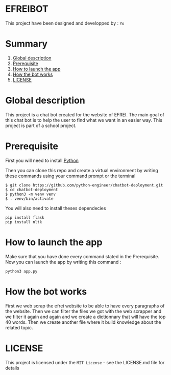 # EFREIBOT
This project have been designed and developped by : `Yo`
  
# Summary

1. [Global description](#Global)
2. [Prerequisite](#Prerequisite)
3. [How to launch the app](#How-to-launch-the-app)
4. [How the bot works](#How-the-bot-works)
5. [LICENSE](#LICENSE)

# Global description
This project is a chat bot created for the website of EFREI. The main goal of this chat bot is to help the user to find what we want in an easier way. This project is part of a school project.


# Prerequisite

First you will need to install [Python](https://www.python.org/downloads/)

Then you can clone this repo and create a virtual environment by writing these commands using your command prompt or the terminal 

```
$ git clone https://github.com/python-engineer/chatbot-deployment.git
$ cd chatbot-deployment
$ python3 -m venv venv
$ . venv/bin/activate
```

You will also need to install theses dependecies

```
pip install flask
pip install nltk
```

# How to launch the app

Make sure that you have done every command stated in the Prerequisite. Now you can launch the app by writing this command :
```
python3 app.py
```

# How the bot works

First we web scrap the efrei website to be able to have every paragraphs of the website. Then we can filter the files we got with the web scrapper and we filter it again and again and we create a dictionnary that will have the top 40 words. Then we create another file where it build knowledge about the related topic.

# LICENSE

This project is licensed under the `MIT License` - see the LICENSE.md file for details
